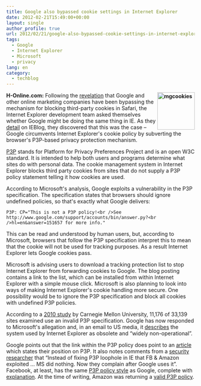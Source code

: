 ```yaml
---
title: Google also bypassed cookie settings in Internet Explorer
date: 2012-02-21T15:49:00+00:00
layout: single
author_profile: true
url: 2012/02/21/google-also-bypassed-cookie-settings-in-internet-explorer/
tags:
  - Google
  - Internet Explorer
  - Microsoft
  - privacy
lang: en
category: 
  - techblog
---
```

**[<img title="mgcookies" border="0" alt="mgcookies" align="right" src="http://lh5.ggpht.com/-V3ZV3KV4htA/T0O2E2DuUGI/AAAAAAAAE5I/GnyDNE9ASnE/mgcookies_thumb%25255B1%25255D.png?imgmax=800" width="100" height="100" />](http://lh6.ggpht.com/-IF6fIjMotxg/T0O2BbEN-hI/AAAAAAAAE5A/-J80BnZLvS4/s1600-h/mgcookies%25255B3%25255D.png)H-Online.com:** Following the [revelation](/2012/02/google-found-evading-safari-privacy.html) that Google and other online marketing companies have been bypassing the mechanism for blocking third-party cookies in Safari, the Internet Explorer development team asked themselves whether Google might be doing the same thing in IE. As they [detail](http://blogs.msdn.com/b/ie/archive/2012/02/20/google-bypassing-user-privacy-settings.aspx) on IEBlog, they discovered that this was the case – Google circumvents Internet Explorer's cookie policy by subverting the browser's P3P-based privacy protection mechanism. 

[P3P](http://wikipedia.org/wiki/P3P) stands for Platform for Privacy Preferences Project and is an open W3C standard. It is intended to help both users and programs determine what sites do with personal data. The cookie management system in Internet Explorer blocks third party cookies from sites that do not supply a P3P policy statement telling it how cookies are used. 

According to Microsoft's analysis, Google exploits a vulnerability in the P3P specification. The specification states that browsers should ignore undefined policies, so that's exactly what Google delivers:

```shell
P3P: CP="This is not a P3P policy!<br />See http://www.google.com/support/accounts/bin/answer.py?<br />hl=en&answer=151657 for more info." 
```



This can be read and understood by human users, but, according to Microsoft, browsers that follow the P3P specification interpret this to mean that the cookie will not be used for tracking purposes. As a result Internet Explorer lets Google cookies pass.

Microsoft is advising users to download a tracking protection list to stop Internet Explorer from forwarding cookies to Google. The blog posting contains a link to the list, which can be installed from within Internet Explorer with a simple mouse click. Microsoft is also planning to look into ways of making Internet Explorer's cookie handling more secure. One possibility would be to ignore the P3P specification and block all cookies with undefined P3P policies.

According to a [2010 study](http://www.cylab.cmu.edu/files/pdfs/tech_reports/CMUCyLab10014.pdf) by Carnegie Mellon University, 11,176 of 33,139 sites examined use an invalid P3P specification. Google has now responded to Microsoft's allegation and, in an email to US media, it [describes](http://parislemon.com/post/17998654387/google-microsoft-is-full-of-shit) the system used by Internet Explorer as obsolete and “widely non-operational”.

Google points out that the link within the P3P policy does point to an [article](http://support.google.com/accounts/bin/answer.py?hl=en&answer=151657) which states their position on P3P. It also notes comments from a [security researcher](https://twitter.com/#!/csoghoian/status/171687280824692737) that “Instead of fixing P3P loophole in IE that FB & Amazon exploited … MS did nothing. Now they complain after Google uses it”. Facebook, at least, has the same [P3P policy style](http://validator.w3.org/p3p/20020128/p3p.pl?uri=http%3A%2F%2Fwww.facebook.com%2F) as Google, complete with [explanation](http://www.facebook.com/help/?page=219494461411349). At the time of writing, Amazon was returning a [valid P3P policy](http://validator.w3.org/p3p/20020128/p3p.pl?uri=http%3A%2F%2Fwww.amazon.com%2F).